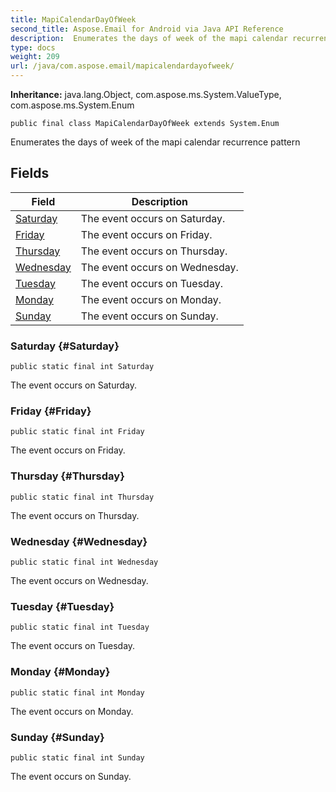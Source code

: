 ```yaml
---
title: MapiCalendarDayOfWeek
second_title: Aspose.Email for Android via Java API Reference
description:  Enumerates the days of week of the mapi calendar recurrence pattern
type: docs
weight: 209
url: /java/com.aspose.email/mapicalendardayofweek/
---
```

**Inheritance:**
java.lang.Object, com.aspose.ms.System.ValueType, com.aspose.ms.System.Enum
```
public final class MapiCalendarDayOfWeek extends System.Enum
```

Enumerates the days of week of the mapi calendar recurrence pattern
## Fields

| Field | Description |
| --- | --- |
| [Saturday](#Saturday) | The event occurs on Saturday. |
| [Friday](#Friday) | The event occurs on Friday. |
| [Thursday](#Thursday) | The event occurs on Thursday. |
| [Wednesday](#Wednesday) | The event occurs on Wednesday. |
| [Tuesday](#Tuesday) | The event occurs on Tuesday. |
| [Monday](#Monday) | The event occurs on Monday. |
| [Sunday](#Sunday) | The event occurs on Sunday. |
### Saturday {#Saturday}
```
public static final int Saturday
```


The event occurs on Saturday.

### Friday {#Friday}
```
public static final int Friday
```


The event occurs on Friday.

### Thursday {#Thursday}
```
public static final int Thursday
```


The event occurs on Thursday.

### Wednesday {#Wednesday}
```
public static final int Wednesday
```


The event occurs on Wednesday.

### Tuesday {#Tuesday}
```
public static final int Tuesday
```


The event occurs on Tuesday.

### Monday {#Monday}
```
public static final int Monday
```


The event occurs on Monday.

### Sunday {#Sunday}
```
public static final int Sunday
```


The event occurs on Sunday.

